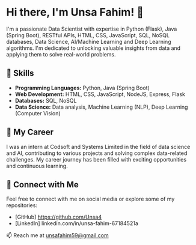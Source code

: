 # Hi there, I'm Unsa Fahim! 👋

I'm a passionate Data Scientist with expertise in Python (Flask), Java (Spring Boot), RESTful APIs, HTML, CSS, JavaScript, SQL, NoSQL databases, Data Science, AI/Machine Learning and Deep Learning algorithms. I'm dedicated to unlocking valuable insights from data and applying them to solve real-world problems.

## 🔧 Skills

- **Programming Languages:** Python, Java (Spring Boot)
- **Web Development:** HTML, CSS, JavaScript, NodeJS, Express, Flask
- **Databases:** SQL, NoSQL
- **Data Science:** Data analysis, Machine Learning (NLP), Deep Learning (Computer Vision)

## 🚀 My Career

I was an intern at Codsoft and Systems Limited in the field of data science and AI, contributing to various projects and solving complex data-related challenges. My career journey has been filled with exciting opportunities and continuous learning.

## 🔗 Connect with Me

Feel free to connect with me on social media or explore some of my repositories:

- [GitHub] https://github.com/Unsa4
- [LinkedIn] linkedin.com/in/unsa-fahim-67184521a

📫 Reach me at unsafahim59@gmail.com

